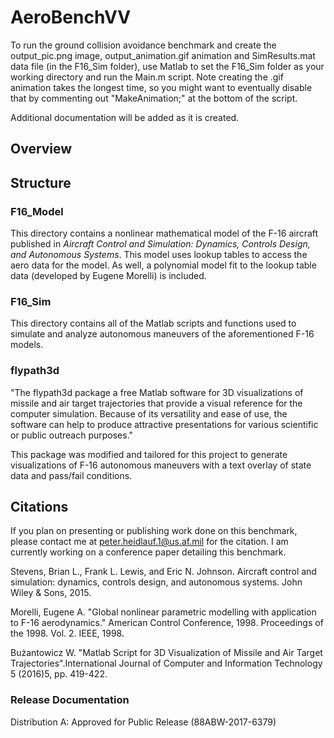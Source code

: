 # AeroBenchVV
To run the ground collision avoidance benchmark and create the output_pic.png image, output_animation.gif animation and SimResults.mat data file (in the F16_Sim folder), use Matlab to set the F16_Sim folder as your working directory and run the Main.m script. Note creating the .gif animation takes the longest time, so you might want to eventually disable that by commenting out "MakeAnimation;" at the bottom of the script.

Additional documentation will be added as it is created.

## Overview

## Structure
### F16_Model
This directory contains a nonlinear mathematical model of the F-16 aircraft published in _Aircraft Control and Simulation: Dynamics, Controls Design, and Autonomous Systems_. This model uses lookup tables to access the aero data for the model. As well, a polynomial model fit to the lookup table data (developed by Eugene Morelli) is included.

### F16_Sim
This directory contains all of the Matlab scripts and functions used to simulate and analyze autonomous maneuvers of the aforementioned F-16 models.

### flypath3d
"The flypath3d package a free Matlab software for 3D visualizations of missile and air target trajectories that provide a visual reference for the computer simulation. Because of its versatility and ease of use, the software can help to produce attractive presentations for various scientific or public outreach purposes."

This package was modified and tailored for this project to generate visualizations of F-16 autonomous maneuvers with a text overlay of state data and pass/fail conditions.

## Citations

If you plan on presenting or publishing work done on this benchmark, please contact me at peter.heidlauf.1@us.af.mil for the citation. I am currently working on a conference paper detailing this benchmark.

Stevens, Brian L., Frank L. Lewis, and Eric N. Johnson. Aircraft control and simulation: dynamics, controls design, and autonomous systems. John Wiley & Sons, 2015.  

Morelli, Eugene A. "Global nonlinear parametric modelling with application to F-16 aerodynamics." American Control Conference, 1998. Proceedings of the 1998. Vol. 2. IEEE, 1998.

Bużantowicz W. "Matlab Script for 3D Visualization of Missile and Air Target Trajectories".International Journal of Computer and Information Technology 5 (2016)5, pp. 419-422.

### Release Documentation
Distribution A: Approved for Public Release (88ABW-2017-6379)
